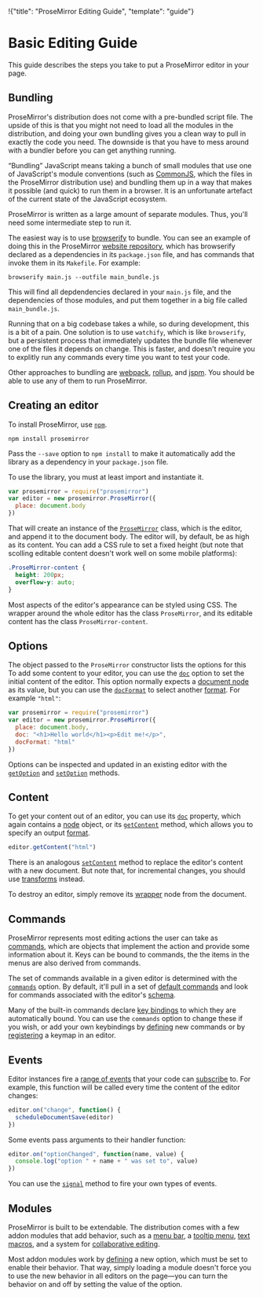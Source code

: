 !{"title": "ProseMirror Editing Guide",
  "template": "guide"}

# Basic Editing Guide

This guide describes the steps you take to put a ProseMirror editor in
your page.

## Bundling

ProseMirror's distribution does not come with a pre-bundled script
file. The upside of this is that you might not need to load all the
modules in the distribution, and doing your own bundling gives you a
clean way to pull in exactly the code you need. The downside is that
you have to mess around with a bundler before you can get anything
running.

“Bundling” JavaScript means taking a bunch of small modules that use
one of JavaScript's module conventions (such as
[CommonJS](http://wiki.commonjs.org/wiki/Modules/1.1), which the files
in the ProseMirror distribution use) and bundling them up in a way
that makes it possible (and quick) to run them in a browser. It is an
unfortunate artefact of the current state of the JavaScript ecosystem.

ProseMirror is written as a large amount of separate modules. Thus,
you'll need some intermediate step to run it.

The easiest way is to use [browserify](http://browserify.org/) to
bundle. You can see an example of doing this in the ProseMirror
[website repository](https://github.com/prosemirror/website/), which
has browserify declared as a dependencies in its `package.json` file,
and has commands that invoke them in its `Makefile`. For example:

    browserify main.js --outfile main_bundle.js

This will find all depdendencies declared in your `main.js` file, and
the dependencies of those modules, and put them together in a big file
called `main_bundle.js`.

Running that on a big codebase takes a while, so during development,
this is a bit of a pain. One solution is to use `watchify`, which is
like `browserify`, but a persistent process that immediately updates
the bundle file whenever one of the files it depends on change. This
is faster, and doesn't require you to explitly run any commands every
time you want to test your code.

Other approaches to bundling are
[webpack](https://webpack.github.io/), [rollup](http://rollupjs.org/),
and [jspm](http://jspm.io/). You should be able to use any of them to
run ProseMirror.

## Creating an editor

To install ProseMirror, use [`npm`](https://www.npmjs.com/).

    npm install prosemirror

Pass the `--save` option to `npm install` to make it automatically add
the library as a dependency in your `package.json` file.

To use the library, you must at least import and instantiate it.

```javascript
var prosemirror = require("prosemirror")
var editor = new prosemirror.ProseMirror({
  place: document.body
})
```

That will create an instance of the [`ProseMirror`](##ProseMirror)
class, which is the editor, and append it to the document body. The
editor will, by default, be as high as its content. You can add a CSS
rule to set a fixed height (but note that scolling editable content
doesn't work well on some mobile platforms):

```css
.ProseMirror-content {
  height: 200px;
  overflow-y: auto;
}
```

Most aspects of the editor's appearance can be styled using CSS. The
wrapper around the whole editor has the class `ProseMirror`, and its
editable content has the class `ProseMirror-content`.

## Options

The object passed to the `ProseMirror` constructor lists the options
for this To add some content to your editor, you can use the
[`doc`](##doc) option to set the initial content of the editor. This
option normally expects a [document node](##Node) as its value, but
you can use the [`docFormat`](##docFormat) to select another
[format](##format). For example `"html"`:

```javascript
var prosemirror = require("prosemirror")
var editor = new prosemirror.ProseMirror({
  place: document.body,
  doc: "<h1>Hello world</h1><p>Edit me!</p>",
  docFormat: "html"
})
```

Options can be inspected and updated in an existing editor with the
[`getOption`](##ProseMirror.getOption) and
[`setOption`](##ProseMirror.setOption) methods.

## Content

To get your content out of an editor, you can use its
[`doc`](##ProseMirror.doc) property, which again contains a
[node](##Node) object, or its [`getContent`](##ProseMirror.getContent)
method, which allows you to specify an output [format](##format).

```javascript
editor.getContent("html")
```

There is an analogous [`setContent`](##ProseMirror.setContent) method
to replace the editor's content with a new document. But note that,
for incremental changes, you should use [transforms](./transform.html)
instead.

To destroy an editor, simply remove its
[wrapper](##ProseMirror.wrapper) node from the document.

## Commands

ProseMirror represents most editing actions the user can take as
[commands](##Command), which are objects that implement the
action and provide some information about it. Keys can be bound to
commands, the the items in the menus are also derived from commands.

The set of commands available in a given editor is determined with the
[`commands`](##commands) option. By default, it'll pull in a set of
[default commands](##baseCommands) and look for commands associated
with the editor's [schema](##schema).

Many of the built-in commands declare
[key bindings](##CommandSpec.keys) to which they are automatically
bound. You can use the `commands` option to change these if you wish,
or add your own keybindings by [defining](##CommandSpec) new commands
or by [registering](##ProseMirror.addKeymap) a keymap in an editor.

## Events

Editor instances fire a [range of events](##ProseMirror_events) that
your code can [subscribe](##EventMixin.on) to. For example, this
function will be called every time the content of the editor changes:

```javascript
editor.on("change", function() {
  scheduleDocumentSave(editor)
})
```

Some events pass arguments to their handler function:

```javascript
editor.on("optionChanged", function(name, value) {
  console.log("option " + name + " was set to", value)
})
```

You can use the [`signal`](##EventMixin.signal) method to fire your
own types of events.

## Modules

ProseMirror is built to be extendable. The distribution comes with a
few addon modules that add behavior, such as a
[menu bar](##menu/menubar), a [tooltip menu](##menu/tooltipmenu),
[text macros](##inputrules), and a system for
[collaborative editing](##collab).

Most addon modules work by [defining](##defineOption) a new option,
which must be set to enable their behavior. That way, simply loading a
module doesn't force you to use the new behavior in all editors on the
page—you can turn the behavior on and off by setting the value of the
option.
